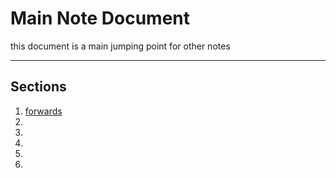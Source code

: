 # Main Note Document
this document is a main jumping point for other notes

---

## Sections
1. [forwards](forward.md)
2. 
3. 
4. 
5. 
6. 

